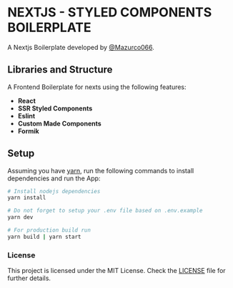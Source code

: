 # NEXTJS - STYLED COMPONENTS BOILERPLATE

A Nextjs Boilerplate developed by [@Mazurco066](https://github.com/Mazurco066).

## Libraries and Structure

A Frontend Boilerplate for nexts using the following features:

* **React**
* **SSR Styled Components**
* **Eslint**
* **Custom Made Components**
* **Formik**

## Setup

Assuming you have [yarn](https://yarnpkg.com/), run the following commands to install dependencies and run the App:
```sh
# Install nodejs dependencies
yarn install

# Do not forget to setup your .env file based on .env.example
yarn dev

# For production build run
yarn build | yarn start
```

### License

This project is licensed under the MIT License. Check the [LICENSE](LICENSE) file for further details.